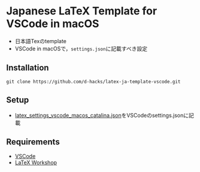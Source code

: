 # Japanese LaTeX Template for VSCode in macOS

- 日本語Texのtemplate
- VSCode in macOSで，`settings.json`に記載すべき設定

## Installation
```
git clone https://github.com/d-hacks/latex-ja-template-vscode.git
```

## Setup
- [latex_settings_vscode_macos_catalina.json](https://gist.github.com/tanimutomo/73d744bda8eaeed6fa9d900bc7489346)をVSCodeのsettings.jsonに記載

## Requirements
- [VSCode](https://code.visualstudio.com/)
- [LaTeX Workshop](https://marketplace.visualstudio.com/items?itemName=James-Yu.latex-workshop)
